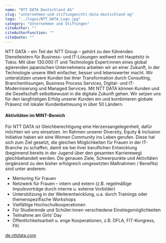 ```yaml
---
name: "NTT DATA Deutschland AG"
slug: "unternehmen-und-stiftungen/ntt-data-deutschland-ag"
logo: "../logos/NTT_DATA_Logo.jpg"
category: "Unternehmen und Stiftungen"
citeAuthor: ""
citeAuthorFunction: ""
citeQuote: ""
---
```


NTT DATA – ein Teil der NTT Group – gehört zu den führenden Dienstleistern für Business- und IT-Lösungen weltweit mit Hauptsitz in Tokio. Mit über 130.000 IT und Technologie Expert:innen eines global agierenden japanischen Unternehmens arbeiten wir an einer Zukunft, in der Technologie unsere Welt einfacher, besser und lebenswerter macht. Wir unterstützen unsere Kunden bei ihrer Transformation durch Consulting, Branchenlösungen, Business Process Services, Digital- und IT-Modernisierung und Managed Services. Mit NTT DATA können Kunden und die Gesellschaft selbstbewusst in die digitale Zukunft gehen. Wir setzen uns für den langfristigen Erfolg unserer Kunden ein und kombinieren globale Präsenz mit lokaler Kundenbetreuung in über 50 Ländern.

#### Aktivitäten im MINT-Bereich

Für NTT DATA ist Gleichberechtigung eine Herzensangelegenheit, dafür möchten wir uns einsetzen. Im Rahmen unserer Diversity, Equity & Inclusion Initiative haben wir eine Women Community ins Leben gerufen. Diese hat sich zum Ziel gesetzt, die gleichen Möglichkeiten für Frauen in der IT-Branche zu schaffen, damit sie bei ihrer beruflichen Entwicklung (beginnend bereits in der Jugend über den gesamten Karriereweg) gleichbehandelt werden. Die genauen Ziele, Schwerpunkte und Aktivitäten (ergänzend zu den bisher erfolgreich umgesetzten Maßnahmen / Benefits) sind unter anderem:

- Mentoring für Frauen
- Netzwerk für Frauen – intern und extern (z.B. regelmäßige Impulsvorträge durch interne u. externe Vorbilder)
- Unterstützung in der Weiterentwicklung, u.a. durch Trainings oder themenspezifische Workshops
- Vielfältige Hochschulkooperationen
- Für Studierende und Schüler:innen verschiedene Einstiegsmöglichkeiten
- Teilnahme am Girls‘ Day
- Öffentlichkeitsarbeit u. enge Kooperationen, z.B. DFLA, FIT-Kongress, FKi

[de.nttdata.com](https://de.nttdata.com/)

